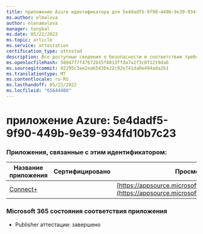 ```yaml
---
title: приложение Azure идентификатора для 5e4dadf5-9f90-449b-9e39-934fd10b7c23
ms.author: elmalova
author: elenamalova
manager: tonybal
ms.date: 05/21/2022
ms.topic: article
ms.service: attestation
certification_type: attested
description: Все доступные сведения о безопасности и соответствии требованиям для 5e4dadf5-9f90-449b-9e39-934fd10b7c23.
ms.openlocfilehash: 58847f7f47672b15f8013ffda7a2f3c0f1219da6
ms.sourcegitcommit: 92295c3ae2ea6543be22c92e741da0e494ada2b1
ms.translationtype: MT
ms.contentlocale: ru-RU
ms.lasthandoff: 05/23/2022
ms.locfileid: "65644488"
---
```

# <a name="azure-app-id-5e4dadf5-9f90-449b-9e39-934fd10b7c23"></a>приложение Azure: 5e4dadf5-9f90-449b-9e39-934fd10b7c23


### <a name="apps-associated-with-this-id"></a>Приложения, связанные с этим идентификатором:
| **Название приложения** | **Сертифицировано** | **Просмотр в AppSource** |
|--------------|---------------|-----------------------|
| [Connect+](../forward/WA200002611.md) |  | [https://appsource.microsoft.com/product/office/WA200002611](https://appsource.microsoft.com/product/office/WA200002611) |

### <a name="microsoft-365-app-compliance-status"></a>Microsoft 365 состояния соответствия приложения
- Publisher аттестации: завершено
